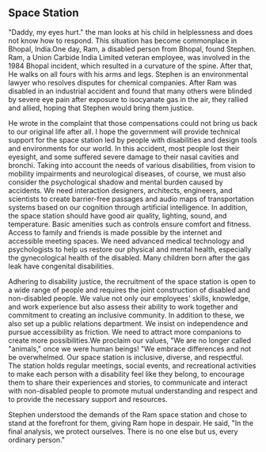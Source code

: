 ## Space Station
"Daddy, my eyes hurt." the man looks at his child in helplessness and does not know how to respond. This situation has become commonplace in Bhopal, India.One day, Ram, a disabled person from Bhopal, found Stephen. Ram, a Union Carbide India Limited veteran employee, was involved in the 1984 Bhopal incident, which resulted in a curvature of the spine. After that, He walks on all fours with his arms and legs. Stephen is an environmental lawyer who resolves disputes for chemical companies. After Ram was disabled in an industrial accident and found that many others were blinded by severe eye pain after exposure to isocyanate gas in the air, they rallied and allied, hoping that Stephen would bring them justice.

He wrote in the complaint that those compensations could not bring us back to our original life after all. I hope the government will provide technical support for the space station led by people with disabilities and design tools and environments for our world. In this accident, most people lost their eyesight, and some suffered severe damage to their nasal cavities and bronchi. Taking into account the needs of various disabilities, from vision to mobility impairments and neurological diseases, of course, we must also consider the psychological shadow and mental burden caused by accidents. We need interaction designers, architects, engineers, and scientists to create barrier-free passages and audio maps of transportation systems based on our cognition through artificial intelligence. In addition, the space station should have good air quality, lighting, sound, and temperature. Basic amenities such as controls ensure comfort and fitness. Access to family and friends is made possible by the internet and accessible meeting spaces. We need advanced medical technology and psychologists to help us restore our physical and mental health, especially the gynecological health of the disabled. Many children born after the gas leak have congenital disabilities.

Adhering to disability justice, the recruitment of the space station is open to a wide range of people and requires the joint construction of disabled and non-disabled people. We value not only our employees' skills, knowledge, and work experience but also assess their ability to work together and commitment to creating an inclusive community. In addition to these, we also set up a public relations department. We insist on independence and pursue accessibility as friction. We need to attract more companions to create more possibilities.We proclaim our values, "We are no longer called "animals," once we were human beings! "We embrace differences and not be overwhelmed. Our space station is inclusive, diverse, and respectful. The station holds regular meetings, social events, and recreational activities to make each person with a disability feel like they belong, to encourage them to share their experiences and stories, to communicate and interact with non-disabled people to promote mutual understanding and respect and to provide the necessary support and resources.

Stephen understood the demands of the Ram space station and chose to stand at the forefront for them, giving Ram hope in despair. He said, "In the final analysis, we protect ourselves. There is no one else but us, every ordinary person."
